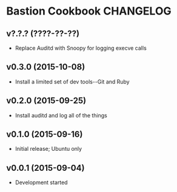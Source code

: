 Bastion Cookbook CHANGELOG
==========================

v?.?.? (????-??-??)
-------------------
- Replace Auditd with Snoopy for logging execve calls

v0.3.0 (2015-10-08)
-------------------
- Install a limited set of dev tools--Git and Ruby

v0.2.0 (2015-09-25)
-------------------
- Install auditd and log all of the things

v0.1.0 (2015-09-16)
-------------------
- Initial release; Ubuntu only

v0.0.1 (2015-09-04)
-------------------
- Development started
